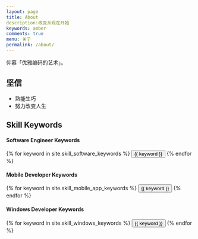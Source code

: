 ```yaml
---
layout: page
title: About
description:改变从现在开始
keywords: amber
comments: true
menu: 关于
permalink: /about/
---
```


仰慕「优雅编码的艺术」。

## 坚信

* 熟能生巧
* 努力改变人生

## Skill Keywords

#### Software Engineer Keywords
<div class="btn-inline">
    {% for keyword in site.skill_software_keywords %}
    <button class="btn btn-outline" type="button">{{ keyword }}</button>
    {% endfor %}
</div>

#### Mobile Developer Keywords
<div class="btn-inline">
    {% for keyword in site.skill_mobile_app_keywords %}
    <button class="btn btn-outline" type="button">{{ keyword }}</button>
    {% endfor %}
</div>

#### Windows Developer Keywords
<div class="btn-inline">
    {% for keyword in site.skill_windows_keywords %}
    <button class="btn btn-outline" type="button">{{ keyword }}</button>
    {% endfor %}
</div>
